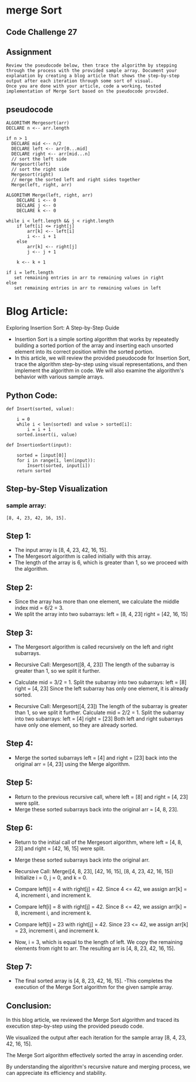 # merge Sort
## Code Challenge 27 

## Assignment
    Review the pseudocode below, then trace the algorithm by stepping through the process with the provided sample array. Document your explanation by creating a blog article that shows the step-by-step output after each iteration through some sort of visual.
    Once you are done with your article, code a working, tested implementation of Merge Sort based on the pseudocode provided.

## pseudocode
    ALGORITHM Mergesort(arr)
    DECLARE n <-- arr.length

    if n > 1
      DECLARE mid <-- n/2
      DECLARE left <-- arr[0...mid]
      DECLARE right <-- arr[mid...n]
      // sort the left side
      Mergesort(left)
      // sort the right side
      Mergesort(right)
      // merge the sorted left and right sides together
      Merge(left, right, arr)

    ALGORITHM Merge(left, right, arr)
        DECLARE i <-- 0
        DECLARE j <-- 0
        DECLARE k <-- 0

    while i < left.length && j < right.length
        if left[i] <= right[j]
            arr[k] <-- left[i]
            i <-- i + 1
        else
            arr[k] <-- right[j]
            j <-- j + 1

        k <-- k + 1

    if i = left.length
       set remaining entries in arr to remaining values in right
    else
       set remaining entries in arr to remaining values in left
# Blog Article:
Exploring Insertion Sort: A Step-by-Step Guide


- Insertion Sort is a simple sorting algorithm that works by repeatedly building a sorted portion of the array and inserting each unsorted element into its correct position within the sorted portion.
- In this article, we will review the provided pseudocode for Insertion Sort, trace the algorithm step-by-step using visual representations, and then implement the algorithm in code.
We will also examine the algorithm's behavior with various sample arrays.

## Python Code:

    def Insert(sorted, value):
   
        i = 0
        while i < len(sorted) and value > sorted[i]:
            i = i + 1
        sorted.insert(i, value)

    def InsertionSort(input):
        
        sorted = [input[0]]
        for i in range(1, len(input)):
            Insert(sorted, input[i])
        return sorted
    

## Step-by-Step Visualization
### sample array:
    [8, 4, 23, 42, 16, 15].


## Step 1:
- The input array is [8, 4, 23, 42, 16, 15].
- The Mergesort algorithm is called initially with this array.
- The length of the array is 6, which is greater than 1, so we proceed with the algorithm.

## Step 2:
- Since the array has more than one element, we calculate the middle index mid = 6/2 = 3.
- We split the array into two subarrays:
left = [8, 4, 23]
right = [42, 16, 15]

## Step 3:

- The Mergesort algorithm is called recursively on the left and right subarrays.

- Recursive Call: Mergesort([8, 4, 23])
The length of the subarray is greater than 1, so we split it further.
- Calculate mid = 3/2 = 1.
Split the subarray into two subarrays:
left = [8]
right = [4, 23]
Since the left subarray has only one element, it is already sorted.

- Recursive Call: Mergesort([4, 23])
The length of the subarray is greater than 1, so we split it further.
Calculate mid = 2/2 = 1.
Split the subarray into two subarrays:
left = [4]
right = [23]
Both left and right subarrays have only one element, so they are already sorted.

## Step 4:
- Merge the sorted subarrays left = [4] and right = [23] back into the original arr = [4, 23] using the Merge algorithm.

## Step 5:
- Return to the previous recursive call, where left = [8] and right = [4, 23] were split.
- Merge these sorted subarrays back into the original arr = [4, 8, 23].

## Step 6:

- Return to the initial call of the Mergesort algorithm, where left = [4, 8, 23] and right = [42, 16, 15] were split.
- Merge these sorted subarrays back into the original arr.

- Recursive Call: Merge([4, 8, 23], [42, 16, 15], [8, 4, 23, 42, 16, 15])
Initialize i = 0, j = 0, and k = 0.
- Compare left[i] = 4 with right[j] = 42. Since 4 <= 42, we assign arr[k] = 4, increment i, and increment k.
- Compare left[i] = 8 with right[j] = 42. Since 8 <= 42, we assign arr[k] = 8, increment i, and increment k.
- Compare left[i] = 23 with right[j] = 42. Since 23 <= 42, we assign arr[k] = 23, increment i, and increment k.
- Now, i = 3, which is equal to the length of left. We copy the remaining elements from right to arr.
The resulting arr is [4, 8, 23, 42, 16, 15].

## Step 7:
- The final sorted array is [4, 8, 23, 42, 16, 15].
-This completes the execution of the Merge Sort algorithm for the given sample array.




## Conclusion:
In this blog article, we reviewed the Merge Sort algorithm and traced its execution step-by-step using the provided pseudo code.

We visualized the output after each iteration for the sample array [8, 4, 23, 42, 16, 15].

The Merge Sort algorithm effectively sorted the array in ascending order.

By understanding the algorithm's recursive nature and merging process, we can appreciate its efficiency and stability.
